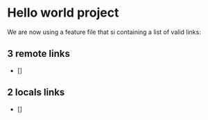 # Hello world project

We are now using a feature file that si containing a list of valid links:

## 3 remote links

- []

## 2 locals links

- []
